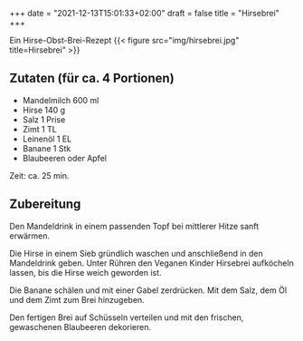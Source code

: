 +++
date = "2021-12-13T15:01:33+02:00"
draft = false
title = "Hirsebrei"
+++

Ein Hirse-Obst-Brei-Rezept
{{< figure src="img/hirsebrei.jpg" title=Hirsebrei" >}}

<!--more-->
## Zutaten (für ca. 4 Portionen)
- Mandelmilch 600 ml
- Hirse 140 g
- Salz 1 Prise
- Zimt 1 TL
- Leinenöl 1 EL
- Banane 1 Stk
- Blaubeeren oder Apfel

Zeit: ca. 25 min.


## Zubereitung
Den Mandeldrink in einem passenden Topf bei mittlerer Hitze sanft erwärmen.

Die Hirse in einem Sieb gründlich waschen und anschließend in den Mandeldrink geben. Unter Rühren den Veganen Kinder Hirsebrei aufköcheln lassen, bis die Hirse weich geworden ist.

Die Banane schälen und mit einer Gabel zerdrücken. Mit dem Salz, dem Öl und dem Zimt zum Brei hinzugeben.

Den fertigen Brei auf Schüsseln verteilen und mit den frischen, gewaschenen Blaubeeren dekorieren.
